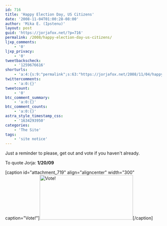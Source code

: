 ```yaml
---
id: 716
title: 'Happy Election Day, US Citizens'
date: '2008-11-04T01:00:28-08:00'
author: 'Mika E. (Ipstenu)'
layout: post
guid: 'https://jorjafox.net/?p=716'
permalink: /2008/happy-election-day-us-citizens/
ljxp_comments:
    - '0'
ljxp_privacy:
    - '0'
tweetbackscheck:
    - '1259676616'
shorturls:
    - 'a:4:{s:9:"permalink";s:63:"https://jorjafox.net/2008/11/04/happy-election-day-us-citizens/";s:7:"tinyurl";s:25:"http://tinyurl.com/nkbst2";s:4:"isgd";s:18:"http://is.gd/53OSE";s:5:"bitly";s:20:"http://bit.ly/8TOEsJ";}'
twittercomments:
    - 'a:0:{}'
tweetcount:
    - '0'
btc_comment_summary:
    - 'a:0:{}'
btc_comment_counts:
    - 'a:0:{}'
astra_style_timestamp_css:
    - '1634293950'
categories:
    - 'The Site'
tags:
    - 'site notice'
---
```


Just a reminder to please, get out and vote if you haven't already. 

To quote Jorja: <strong>1/20/09</strong>

[caption id="attachment_719" align="aligncenter" width="300" caption="Vote!"]<img src="http://i38.tinypic.com/21oocx0.png" alt="Vote!" title="Vote!" width="300" height="144" class="size-full wp-image-719" style="border:0;" />[/caption] 